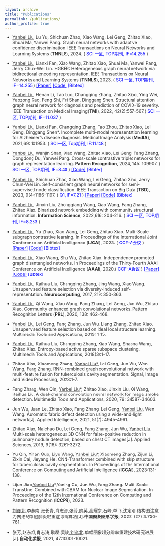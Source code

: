 ```yaml
---
layout: archive
title: "Publications"
permalink: /publications/
author_profile: true
---
```

<html lang="en">
<head>
    <meta charset="UTF-8">
    <meta name="viewport" content="width=device-width, initial-scale=1">
    <style>
        .custom-link {
            color: blue;
            text-decoration: none; /* 去掉下划线 */
        }
        .custom-link:hover {
            text-decoration: underline; /* 悬停时显示下划线 */
        }
        .hidden-content {
            display: none;
        }
       body {
            color: #333333; /* 亮黑色 */
        }
    </style>
</head>
<script>
function toggleContent(contentId) {
    var content = document.getElementById(contentId);
    if (content.style.display === 'none') {
        content.style.display = 'block';
    } else {
        content.style.display = 'none';
    }
}
</script>
<body>  
  
<ul><li> <u>Yanbei Liu</u>, Lu Yu, Shichuan Zhao, Xiao Wang, Lei Geng, Zhitao Xiao, Shuai Ma, Yanwei Pang. Graph neural networks with adaptive confidence discrimination. IEEE Transactions on Neural Networks and Learning Systems (<b>TNNLS</b>), 2024. (<font color='BLUE'> SCI 一区, TOP期刊, IF=14.255 </font>)
</li></ul>

<ul><li> <u>Yanbei Liu</u>, Lianxi Fan, Xiao Wang, Zhitao Xiao, Shuai Ma, Yanwei Pang, Jerry Chun-Wei Lin. HGBER: Heterogeneous graph neural network via bidirectional encoding representation. IEEE Transactions on Neural Networks and Learning Systems (<b>TNNLS</b>), 2023. (<font color='BLUE'> SCI 一区, TOP期刊, IF=14.255 </font>)
<a href="files/HGBER_Heterogeneous_Graph_Neural_Network_With_Bidirectional_Encoding_Representation.pdf" style="color: blue;"><font color="BLUE" >[Paper]</font></a>
<a href="https://github.com/yanbeiliu/AEMVC" style="color: blue;"><font color="BLUE" >[Code]</font></a>
<a href="#" class="custom-link" onclick="toggleContent('liu2023hgber'); return false;">[Bibtex]<br></a>
<div id="liu2023hgber" class="hidden-content">
    <pre>
    @article{liu2023hgber,
      title={HGBER: Heterogeneous graph neural network with bidirectional encoding representation},
      author={Liu, Yanbei and Fan, Lianxi and Wang, Xiao and Xiao, Zhitao and Ma, Shuai and Pang, Yanwei and Lin, Jerry Chun-Wei},
      journal={IEEE Transactions on Neural Networks and Learning Systems},
      year={2023},
      publisher={IEEE}
}
    </pre></div>  
</li></ul>

<ul><li> <u>Yanbei Liu</u>, Henan Li, Tao Luo, Changqing Zhang, Zhitao Xiao, Ying Wei, Yaozong Gao, Feng Shi, Fei Shan, Dinggang Shen. Structural attention graph neural network for diagnosis and prediction of COVID-19 severity. IEEE Transaction on Medical Imaging(<b>TMI</b>), 2022, 42(2):557-567.(<font color='BLUE'> SCI 一区, TOP期刊, IF=11.037 </font>)
</li></ul>

<ul><li> <u>Yanbei Liu</u>, Lianxi Fan, Changqing Zhang, Tao Zhou, Zhitao Xiao, Lei Geng, Dinggang Shen*. Incomplete multi-modal representation learning for Alzheimer’s disease diagnosis. Medical Image Analysis (<b>MedIA</b>), 2021,69: 101953. (<font color='BLUE'> SCI一区, Top期刊, IF:11.148 </font>)
</li></ul>

<ul><li> <u>Yanbei Liu</u>, Wanjin Shan, Xiao Wang, Zhitao Xiao, Lei Geng, Fang Zhang, Dongdong Du, Yanwei Pang. Cross-scale contrastive triplet networks for graph representation learning. <b>Pattern Recognition</b>, 2024, 145: 109907. (<font color='BLUE'> SCI 一区, TOP期刊, IF=8.48 </font>)
<a href="https://github.com/yanbeiliu/CCTN" style="color: blue;"><font color="BLUE" >[Code]</font></a>
<a href="#" class="custom-link" onclick="toggleContent('liu2024cross'); return false;">[Bibtex]<br></a>
<div id="liu2024cross" class="hidden-content">
  <pre>
    @article{liu2024cross,
      title={Cross-scale contrastive triplet networks for graph representation learning},
      author={Liu, Yanbei and Shan, Wanjin and Wang, Xiao and Xiao, Zhitao and Geng, Lei and Zhang, Fang and Du, Dongdong and Pang, Yanwei},
      journal={Pattern Recognition},
      volume={145},
      pages={109907},
      year={2024},
      publisher={Elsevier}
}
</pre></div> 
</li></ul>

<ul><li> <u>Yanbei Liu</u>, Shichuan Zhao, Xiao Wang, Lei Geng, Zhitao Xiao, Jerry Chun-Wei Lin. Self-consistent graph neural networks for semi-supervised node classification. IEEE Transaction on Big Data (<b>TBD</b>), 2023, 9(4):1186-1197. (<font color='BLUE'> Q1, IF=7.21 </font>)
  <a href="files/Self-Consistent_Graph_Neural_Networks_for_Semi-Supervised_Node_Classification.pdf" style="color: blue;"><font color="BLUE" >[Paper]</font></a>
<a href="https://github.com/yanbeiliu/SCGNN" style="color: blue;"><font color="BLUE" >[Code]</font></a>
<a href="#" class="custom-link" onclick="toggleContent('liu2023self'); return false;">[Bibtex]<br></a>
<div id="liu2023self" class="hidden-content">
  <pre>
    @article{liu2023self,
      title={Self-Consistent Graph Neural Networks for Semi-Supervised Node Classification},
      author={Liu, Yanbei and Zhao, Shichuan and Wang, Xiao and Geng, Lei and Xiao, Zhitao and Lin, Jerry Chun-Wei},
      journal={IEEE Transactions on Big Data},
      volume={9},
      number={4},
      pages={1186--1197},
      year={2023},
      publisher={IEEE}
}
  </pre></div> 
</li></ul>

<ul><li> <u>Yanbei Liu</u>, Jinxin Liu, Zhongqiang Wang, Xiao Wang, Fang Zhang, Zhitao Xiao. Binarized network embedding with community structural information. <b>Information Science</b>, 2022,616: 204-216. (<font color='BLUE'> SCI 一区, TOP期刊, IF=8.233 </font>)  
</li></ul>

<ul><li> <u>Yanbei Liu</u>, Yu Zhao, Xiao Wang, Lei Geng, Zhitao Xiao. Multi-Scale subgraph contrastive learning. In Proceedings of the International Joint Conference on Artificial Intelligence (<b>IJCAI</b>), 2023. (<font color='BLUE'> CCF-A会议 </font>)
<a href="files/Multi-Scale Subgraph Contrastive Learning.pdf" style="color: blue;"><font color="BLUE" >[Paper]</font></a>
<a href="https://github.com/ZhaoYuTJPU/MSSGCL" style="color: blue;"><font color="BLUE" >[Code]</font></a>
<a href="#" class="custom-link" onclick="toggleContent('liu2024multi'); return false;">[Bibtex]<br></a>
<div id="liu2024multi" class="hidden-content">
  <pre>
   @article{liu2024multi,
    title={Multi-scale subgraph contrastive learning},
    author={Liu, Yanbei and Zhao, Yu and Wang, Xiao and Geng, Lei and Xiao, Zhitao},
    journal={arXiv preprint arXiv:2403.02719},
    year={2024}
} 
  </pre></div> 
</li></ul>

<ul><li> <u>Yanbei Liu</u>, Xiao Wang, Shu Wu, Zhitao Xiao. Independence promoted graph disentangled networks. In Proceedings of the Thirty-Fourth AAAI Conference on Artificial Intelligence (<b>AAAI</b>), 2020.(<font color='BLUE'> CCF-A会议 </font>)
<a href="files/Independence promoted graph disentangled networks.pdf" style="color: blue;"><font color="BLUE" >[Paper]</font></a>
<a href="https://github.com/yanbeiliu/IPGDN" style="color: blue;"><font color="BLUE" >[Code]</font></a>
<a href="#" class="custom-link" onclick="toggleContent('liu2020independence'); return false;">[Bibtex]<br></a>
<div id="liu2020independence" class="hidden-content">
    <pre>
    @inproceedings{liu2020independence,
      title={Independence promoted graph disentangled networks},
      author={Liu, Yanbei and Wang, Xiao and Wu, Shu and Xiao, Zhitao},
      booktitle={Proceedings of the AAAI Conference on Artificial Intelligence},
      volume={34},
      number={04},
      pages={4916--4923},
      year={2020}
}
    </pre></div>
</li></ul>

<ul><li> <u>Yanbei Liu</u>, Kaihua Liu, Changqing Zhang, Jing Wang, Xiao Wang. Unsupervised feature selection via diversity-induced self-representation. <b>Neurocomputing</b>, 2017, 219: 350-363.
</li></ul>

<ul><li> <u>Yanbei Liu</u>, Qi Wang, Xiao Wang, Fang Zhang, Lei Geng, Jun Wu, Zhitao Xiao. Community enhanced graph convolutional networks. Pattern Recognition Letters (<b>PRL</b>), 2020, 138: 462-468.
</li></ul>

<ul><li> <u>Yanbei Liu</u>, Lei Geng, Fang Zhang, Jun Wu, Liang Zhang, Zhitao Xiao. Unsupervised feature selection based on ideal local structure learning. Multimedia Tools and Applications, 2019: 1-15.
</li></ul>
<ul><li> <u>Yanbei Liu</u>, Kaihua Liu, Changqing Zhang, Xiao Wang, Shaona Wang, Zhitao Xiao. Entropy-based active sparse subspace clustering. Multimedia Tools and Applications, 2018(3):1-17.
</li></ul>
<ul><li> Zhitao Xiao, Xiaomeng Zhang, <u>Yanbei Liu*</u>, Lei Geng, Jun Wu, Wen Wang, Fang Zhang. RNN-combined graph convolutional network with multi-feature fusion for tuberculosis cavity segmentation. Signal, Image and Video Processing, 2023:1-7.
</li></ul>
<ul><li> Fang Zhang, Wen Qin, <u>Yanbei Liu</u>*, Zhitao Xiao, Jinxin Liu, Qi Wang, Kaihua Liu. A dual-channel convolution neural network for image smoke detection. Multimedia Tools and Applications, 2020, 79: 34587-34603.
</li></ul>
<ul><li> Jun Wu, Juan Le, Zhitao Xiao, Fang Zhang, Lei Geng, <u>Yanbei Liu</u>, Wen Wang. Automatic fabric defect detection using a wide-and-light network[J]. Applied Intelligence, 2021, 51(7): 4945-4961.
</li></ul>
<ul><li> Zhitao Xiao, Naichao Du, Lei Geng, Fang Zhang, Jun Wu, <u>Yanbei Liu</u>. Multi-scale heterogeneous 3D CNN for false-positive reduction in pulmonary nodule detection, based on chest CT images[J]. Applied Sciences, 2019, 9(16): 3261-3272.
</li></ul>
<ul><li> Yu Qin, Yihan Guo, Liyu Wang, <u>Yanbei Liu</u>*, Xiaomeng Zhang, Zijun Li, Zixin Cai, Jieyang He. CNN-Transformer combined with skip structure for tuberculosis cavity segmentation. In Proceedings of the International Conference on Computing and Artificial Intelligence (<b>ICCAI</b>), 2023:131-138.
</li></ul>
<ul><li> Lijun Jiao,<u>Yanbei Liu</u>*,Yaning Gu, Jun Wu, Fang Zhang. Multi-Scale TransUnet Combined with CBAM for Nuclear Image Segmentation. In Proceedings of the 12th International Conference on Computing and Pattern Recognition (<b>ICCPR</b>), 2023.
</li></ul>
<ul><li> <u>刘彦北</u>,李赫南,张长青,肖志涛,张芳,隗英,高耀宗,石峰,单飞,沈定刚.结构图注意力网络的新冠肺炎轻重症诊断算法[J].<b>中国图象图形学报</b>, 2022, (27) 3:750-761.
</li></ul>
<ul><li> 张芳,赵东旭,肖志涛,耿磊,吴骏,<u>刘彦北</u>.单幅图像超分辨率重建技术研究进展[J].<b>自动化学报</b>, 2021, 47:10001-10021.
</li></ul>
</body>
</html>
